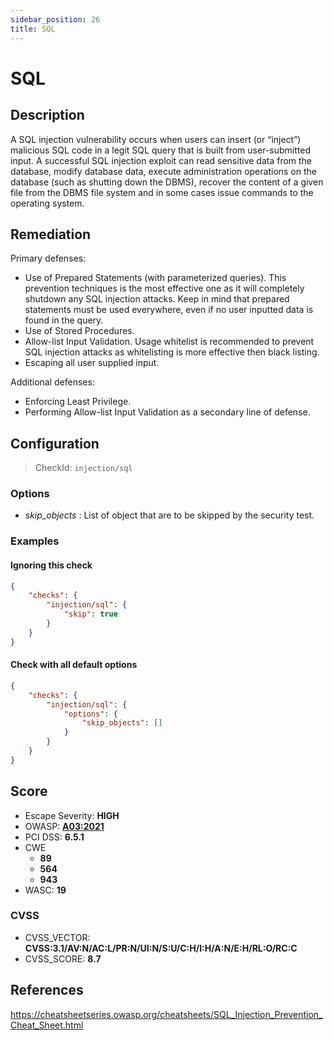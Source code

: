 ```yaml
---
sidebar_position: 26
title: SQL
---
```


# SQL

## Description

A SQL injection vulnerability occurs when users can insert (or “inject”) malicious SQL code in a legit SQL query that is built from user-submitted input.
A successful SQL injection exploit can read sensitive data from the database, modify database data, execute administration operations on the database (such as shutting down the DBMS), recover the content of a given file from the DBMS file system and in some cases issue commands to the operating system.

## Remediation

Primary defenses:
- Use of Prepared Statements (with parameterized queries). This prevention techniques is the most effective one as it will completely shutdown any SQL injection attacks. Keep in mind that prepared statements must be used everywhere, even if no user inputted data is found in the query.
- Use of Stored Procedures.
- Allow-list Input Validation. Usage whitelist is recommended to prevent SQL injection attacks as whitelisting is more effective then black listing.
- Escaping all user supplied input.

Additional defenses:
- Enforcing Least Privilege.
- Performing Allow-list Input Validation as a secondary line of defense.


## Configuration

> CheckId: `injection/sql`

### Options

- *skip_objects* : List of object that are to be skipped by the security test.



### Examples


#### Ignoring this check

```json
{
    "checks": {
        "injection/sql": {
            "skip": true
        }
    }
}
```


#### Check with all default options

```json
{
    "checks": {
        "injection/sql": {
            "options": {
                "skip_objects": []
            }
        }
    }
}
```




## Score

- Escape Severity: **<span className="high-severity">HIGH</span>**
- OWASP: **[A03:2021](https://owasp.org/Top10/A03_2021-Injection/)**
- PCI DSS: **6.5.1**
- CWE
  - **89**
  - **564**
  - **943**
- WASC: **19**



### CVSS

- CVSS_VECTOR: **CVSS:3.1/AV:N/AC:L/PR:N/UI:N/S:U/C:H/I:H/A:N/E:H/RL:O/RC:C**
- CVSS_SCORE: **8.7**

## References

https://cheatsheetseries.owasp.org/cheatsheets/SQL_Injection_Prevention_Cheat_Sheet.html
